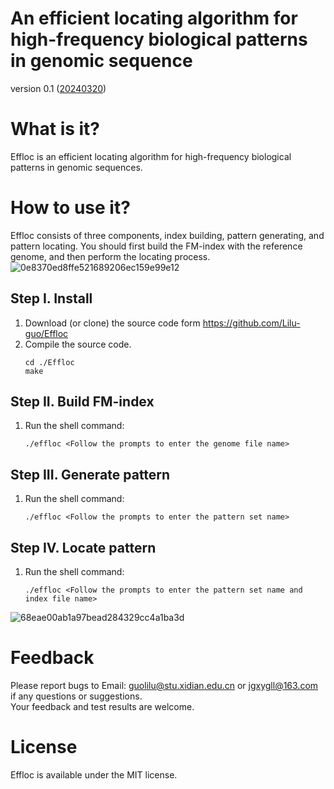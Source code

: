 # An efficient locating algorithm for high-frequency biological patterns in genomic sequence
version 0.1 (<u>20240320</u>)   

# What is it?
Effloc is an efficient locating algorithm for high-frequency biological patterns in genomic sequences. 

# How to use it?
Effloc consists of three components, index building, pattern generating, and pattern locating. You should first build the FM-index with the reference genome, and then perform the locating process.   
![0e8370ed8ffe521689206ec159e99e12](https://github.com/Lilu-guo/Effloc/assets/23703069/8d599869-5c0f-4894-82ec-98d10b5303de)


## Step I. Install
  1. Download (or clone) the source code form https://github.com/Lilu-guo/Effloc
  2. Compile the source code.
     ```shell
     cd ./Effloc   
     make
     ```
## Step II. Build FM-index
  1. Run the shell command:
     ```shell
     ./effloc <Follow the prompts to enter the genome file name>
     ```
## Step III. Generate pattern
  1. Run the shell command:
     ```shell
     ./effloc <Follow the prompts to enter the pattern set name>
     ```
## Step IV. Locate pattern
  1. Run the shell command:
     ```shell
     ./effloc <Follow the prompts to enter the pattern set name and index file name>
     ```
![68eae00ab1a97bead284329cc4a1ba3d](https://github.com/Lilu-guo/Effloc/assets/23703069/7a1ee058-47a3-4f10-936d-772b46aa2f58)

# Feedback
Please report bugs to Email: guolilu@stu.xidian.edu.cn or jgxygll@163.com if any questions or suggestions.   
Your feedback and test results are welcome.

# License   
Effloc is available under the MIT license.   
